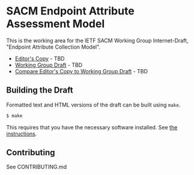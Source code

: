 # SACM Endpoint Attribute Assessment Model

This is the working area for the IETF SACM Working Group Internet-Draft, "Endpoint Attribute Collection Model".

* [Editor's Copy]() - TBD
* [Working Group Draft]() - TBD
* [Compare Editor's Copy to Working Group Draft]() - TBD

## Building the Draft

Formatted text and HTML versions of the draft can be built using `make`.

```sh
$ make
```

This requires that you have the necessary software installed.  See
[the instructions](https://github.com/martinthomson/i-d-template/blob/master/doc/SETUP.md).


## Contributing

See CONTRIBUTING.md
